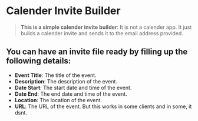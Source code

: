 # Calender Invite Builder

>**This is a simple calender invite builder**:  It is not a calender app. It just builds a calender invite and sends it to the email address provided.

## You can have an invite file ready by filling up the following details:
- **Event Title**: The title of the event.
- **Description**: The description of the event.
- **Date Start**: The start date and time of the event.
- **Date End**: The end date and time of the event.
- **Location**: The location of the event.
- **URL**: The URL of the event. But this works in some clients and in some, it dsnt.

